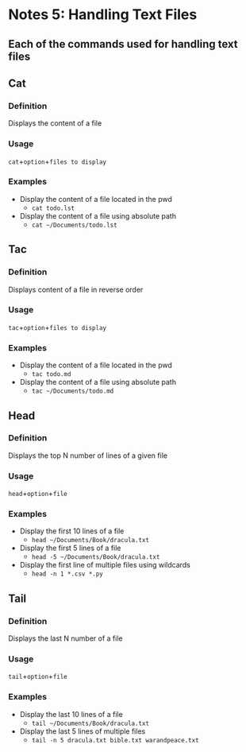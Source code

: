 # Notes 5: Handling Text Files

## Each of the commands used for handling text files

## Cat
### Definition
Displays the content of a file
### Usage
`cat`+`option`+`files to display`
### Examples
* Display the content of a file located in the pwd
  * `cat todo.lst`
* Display the content of a file using absolute path
  * `cat ~/Documents/todo.lst`

## Tac
### Definition
Displays content of a file in reverse order
### Usage
`tac`+`option`+`files to display`
### Examples
* Display the content of a file located in the pwd
  * `tac todo.md`
* Display the content of a file using absolute path
  * `tac ~/Documents/todo.md`

## Head
### Definition
Displays the top N number of lines of a given file
### Usage
`head`+`option`+`file`
### Examples
* Display the first 10 lines of a file
  * `head ~/Documents/Book/dracula.txt`
* Display the first 5 lines of a file
  * `head -5 ~/Documents/Book/dracula.txt`
* Display the first line of multiple files using wildcards
  * `head -n 1 *.csv *.py`
  
## Tail
### Definition
Displays the last N number of a file
### Usage
`tail`+`option`+`file`
### Examples
* Display the last 10 lines of a file
  * `tail ~/Documents/Book/dracula.txt`
* Display the last 5 lines of multiple files
  * `tail -n 5 dracula.txt bible.txt warandpeace.txt`
  
##